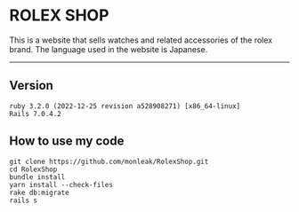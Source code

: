 # ROLEX SHOP

This is a website that sells watches and related accessories of the rolex brand. The language used in the website is Japanese.
<hr>

## Version

```
ruby 3.2.0 (2022-12-25 revision a528908271) [x86_64-linux]
Rails 7.0.4.2
```

## How to use my code

```
git clone https://github.com/monleak/RolexShop.git
cd RolexShop
bundle install
yarn install --check-files
rake db:migrate
rails s
```


